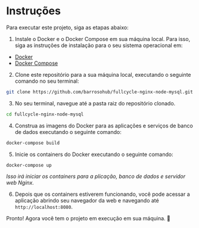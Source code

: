# Instruções

Para executar este projeto, siga as etapas abaixo:

1. Instale o Docker e o Docker Compose em sua máquina local. Para isso, siga as instruções de instalação para o seu sistema operacional em:

- [Docker](https://docs.docker.com/engine/install/)
- [Docker Compose](https://docs.docker.com/compose/install/)

2. Clone este repositório para a sua máquina local, executando o seguinte comando no seu terminal:

```bash
git clone https://github.com/barrosohub/fullcycle-nginx-node-mysql.git
```

3. No seu terminal, navegue até a pasta raiz do repositório clonado.

```bash	
cd fullcycle-nginx-node-mysql
```

4. Construa as imagens do Docker para as aplicações e serviços de banco de dados executando o seguinte comando:

```bash
docker-compose build
```

5. Inicie os containers do Docker executando o seguinte comando:

```bash
docker-compose up
```

<em>Isso irá iniciar os containers para a plicação, banco de dados e servidor web Nginx.</em>

6. Depois que os containers estiverem funcionando, você pode acessar a aplicação abrindo seu navegador da web e navegando até `http://localhost:8080`.


Pronto! Agora você tem o projeto em execução em sua máquina. :tada:
